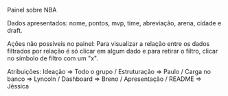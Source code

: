 Painel sobre NBA

Dados apresentados: nome, pontos, mvp, time, abreviação, arena, cidade e draft.

Ações não possíveis no painel: Para visualizar a relação entre os dados filtrados por relação é só clicar em algum dado e para retirar o filtro, clicar no símbolo de filtro com um "x".

Atribuições: Ideação => Todo o grupo / Estruturação => Paulo / Carga no banco => Lyncoln / Dashboard => Breno / Apresentação / README => Jéssica
